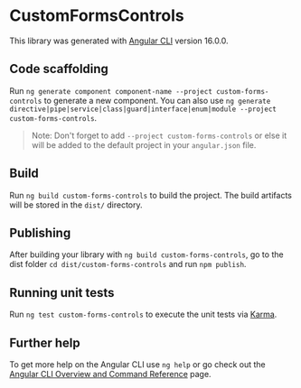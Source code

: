 # CustomFormsControls

This library was generated with [Angular CLI](https://github.com/angular/angular-cli) version 16.0.0.

## Code scaffolding

Run `ng generate component component-name --project custom-forms-controls` to generate a new component. You can also use `ng generate directive|pipe|service|class|guard|interface|enum|module --project custom-forms-controls`.
> Note: Don't forget to add `--project custom-forms-controls` or else it will be added to the default project in your `angular.json` file. 

## Build

Run `ng build custom-forms-controls` to build the project. The build artifacts will be stored in the `dist/` directory.

## Publishing

After building your library with `ng build custom-forms-controls`, go to the dist folder `cd dist/custom-forms-controls` and run `npm publish`.

## Running unit tests

Run `ng test custom-forms-controls` to execute the unit tests via [Karma](https://karma-runner.github.io).

## Further help

To get more help on the Angular CLI use `ng help` or go check out the [Angular CLI Overview and Command Reference](https://angular.io/cli) page.
